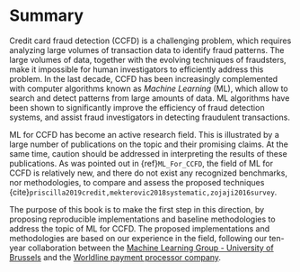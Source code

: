 # Summary

Credit card fraud detection (CCFD) is a challenging problem, which requires analyzing large volumes of transaction data to identify fraud patterns. The large volumes of data, together with the evolving techniques of fraudsters, make it impossible for human investigators to efficiently address this problem. In the last decade, CCFD has been increasingly complemented with computer algorithms known as *Machine Learning* (ML), which allow to search and detect patterns from large amounts of data. ML algorithms have been shown to significantly improve the efficiency of fraud detection systems, and assist fraud investigators in detecting fraudulent transactions.

ML for CCFD has become an active research field. This is illustrated by a large number of publications on the topic and their promising claims. At the same time, caution should be addressed in interpreting the results of these publications. As was pointed out in {ref}`ML_For_CCFD`, the field of ML for CCFD is relatively new, and there do not exist any recognized benchmarks, nor methodologies, to compare and assess the proposed techniques {cite}`priscilla2019credit,mekterovic2018systematic,zojaji2016survey`.

The purpose of this book is to make the first step in this direction, by proposing reproducible implementations and baseline methodologies to address the topic of ML for CCFD. The proposed implementations and methodologies are based on our experience in the field, following our ten-year collaboration between the [Machine Learning Group - University of Brussels](https://mlg.ulb.ac.be/wordpress/) and the [Worldline payment processor company](https://uk.worldline.com/en/home.html). 







